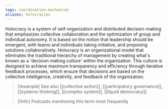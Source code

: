 ```yaml
---
tags: coordination-mechanism
aliases: holocracies
---
```


Holocracy is a system of self-organization and distributed decision-making that emphasizes collective collaboration and the optimization of group and individual autonomy. It is based on the notion that leadership should be emergent, with teams and individuals taking initiative, and proposing solutions collaboratively. Holocracy is an organizational model that eliminates the traditional hierarchy of management by creating what's known as a 'decision making culture' within the organization. This culture is designed to achieve maximum transparency and efficiency through iterative feedback processes, which ensure that decisions are based on the collective intelligence, creativity, and feedback of the organization.

> [!example] See also
> [[collective action]], [[participatory governance]], [[systems thinking]], [[complex system]], [[liquid democracy]]

> [!info] Podcasts mentioning this term most frequently